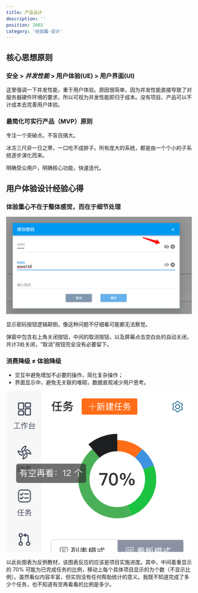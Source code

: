 ```yaml
---
title: 产品设计
description: ''
position: 2002
category: '经验篇-设计'
---
```


## 核心思想原则

### 安全 > ***并发性能*** > 用户体验(UE) > 用户界面(UI)

这里强调一下并发性能，重于用户体验。原因很简单，因为并发性能直接导致了对服务器硬件环境的要求，所以可视为并发性能即归于成本。没有项目、产品可以不计成本去完善用户体验。

### 最简化可实行产品（MVP）原则

专注一个突破点。不盲目搞大。

冰冻三尺非一日之寒，一口吃不成胖子。所有庞大的系统，都是由一个个小的子系统逐步演化而来。

明确受众用户，明确核心功能，快速迭代。

## 用户体验设计经验心得

### 体验重心不在于整体感觉，而在于细节处理

![Image](/experience/design/tip.png)

显示密码按钮逻辑颠倒，像这种问题不仔细看可能都无法察觉。

弹窗中包含右上角关闭按钮，中间的取消按钮，以及屏幕点击空白处的自动关闭，共计3处关闭，“取消”按钮完全没有必要留下。

### 消费降级 ≠ 体验降级

- 交互中避免增加不必要的操作，简化复杂操作；
- 界面显示中，避免无关联的堆砌，数据直观减少用户思考。

![Image](/experience/design/chart.png)

以此处图表为反例教材，该图表反应的应该是项目实施进度。其中，中间着重显示的 70% 可能为已完成任务的比例，移动上每个具体项目显示的为个数（不显示比例）。虽然看似内容丰富，但实则没有任何帮助统计的意义。我既不知道完成了多少个任务，也不知道有空再看看的比例是多少。


